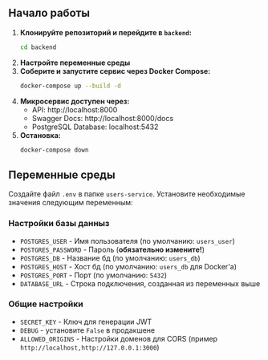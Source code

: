 ## Начало работы

1.  **Клонируйте репозиторий и перейдите в `backend`:**
    ```bash
    cd backend
    ```
2.  **Настройте переменные среды**
3.  **Соберите и запустите сервис через Docker Compose:**
    ```bash
    docker-compose up --build -d
    ```
4.  **Микросервис доступен через:**
    - API: http://localhost:8000
    - Swagger Docs: http://localhost:8000/docs
    - PostgreSQL Database: localhost:5432
5.  **Остановка:**
    ```bash
    docker-compose down
    ```

## Переменные среды

Создайте файл `.env` в папке `users-service`. Установите необходимые значения следующим переменным:

### Настройки базы данныз
- `POSTGRES_USER` - Имя пользователя (по умолчанию: `users_user`)
- `POSTGRES_PASSWORD` - Пароль (**обязательно измените!**)
- `POSTGRES_DB` - Название бд (по умолчанию: `users_db`)
- `POSTGRES_HOST` - Хост бд (по умолчанию: `users_db` для Docker'а)
- `POSTGRES_PORT` - Порт (по умолчанию: `5432`)
- `DATABASE_URL` - Строка подключения, созданная из переменных выше

### Общие настройки
- `SECRET_KEY` - Ключ для генерации JWT
- `DEBUG` - установите `False` в продакшене
- `ALLOWED_ORIGINS` - Настройки доменов для CORS (пример `http://localhost,http://127.0.0.1:3000`)
